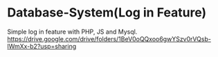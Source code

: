# Database-System(Log in Feature)
Simple log in feature with PHP, JS and Mysql.
https://drive.google.com/drive/folders/1BeV0oQQxoo6gwYSzv0rVQsb-lWmXx-b2?usp=sharing
